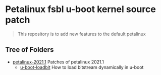 # Petalinux fsbl u-boot kernel source patch

> This repository is to add new features to the default petalinux

## Tree of Folders

- [petalinux-2021.1](/petalinux-2021.1) Patches of petalinux 2021.1
  - [u-boot-loadbit](/petalinux-2021.1/u-boot-loadbit/) How to load bitstream dynamically in u-boot
